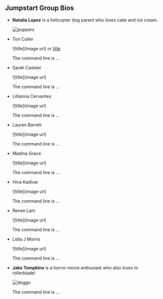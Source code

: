 ## Jumpstart Group Bios

- **Natalia Lopez** is a helicopter dog parent who *loves* cake and ice cream.

   ![puppers](https://encrypted-tbn0.gstatic.com/images?q=tbn%3AANd9GcQq4YXHU5CzMxbh3ZV4tyNJ2UqcD5wxmObunw&usqp=CAU)

- Tori Culler

  ![title](image url) or [title](url)
  
  The command line is ...

- Sarah Casteel

  ![title](image url)
  
  The command line is ...

- Lillianna Cervantes

  ![title](image url)
  
  The command line is ...
  
- Lauren Barrett

  ![title](image url)
  
  The command line is ...
  
- Madina Grace

  ![title](image url)
  
  The command line is ...
  
- Hiva Kadivar

  ![title](image url)
  
  The command line is ...
  
- Renee Lam

  ![title](image url)
  
  The command line is ...
  
- Lidia J Morris

  ![title](image url)
  
  The command line is ...
  
- **Jake Tompkins** is a horror movie enthusiast who also loves to rollerblade!

  ![doggo](https://www.google.com/url?sa=i&url=https%3A%2F%2Fwww.pinterest.com%2Fpin%2F437341813791982426%2F&psig=AOvVaw3Via6OA8PGqHFEQ_j9Omfq&ust=1596569742853000&source=images&cd=vfe&ved=0CAIQjRxqFwoTCJj9q_bj_-oCFQAAAAAdAAAAABAD)
  
  The command line is ...
  
